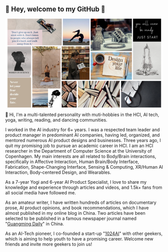 ## 👋 Hey, welcome to my GitHub 👋
<a href="URL_REDIRECT" target="blank"><img align="center" src="https://github.com/montaneH/MengtingHuang/blob/main/collage.png" height="" /></a>


👋 Hi, I'm a multi-talented personality with muti-hobbies in the HCI, AI tech, yoga, writing, reading, and dancing communities. 

I worked in the AI industry for 6+ years. I was a respected team leader and product manager in predominant AI companies, having led, organized, and mentored numerous AI product designs and businesses. Three years ago, I quit my promising job to pursue an academic career in HCI. I am an HCI researcher in the Department of Computer Science at the University of Copenhagen. My main interests are all related to Body/Brain interactions, specifically in Affective Interaction, Human Brain/Body Interface, Fabrication, Shape-Changing Interface, Sensing \& Computing, XR/Human AI Interaction, Body-centered Design, and Wearables.

As a 7-year Yogi and 6-year AI Product Specialist, I love to share my knowledge and experience through articles and videos, and 1.5k+ fans from all social media have followed me. 

As an amateur writer, I have written hundreds of articles on documentary prose, AI product opinions, and book recommendations, which I have almost published in my online blog in China. Two articles have been selected to be published in a famous newspaper journal named "[Guangming Daily](https://en.wikipedia.org/wiki/Guangming_Daily)" in China.

As an AI-Tech pioneer, I co-founded a start-up "[1024AI](https://1024ai.com/)" with other geekers, which is aiming to help youth to have a promising career. Welcome new friends and invite more geekers to join us!
